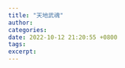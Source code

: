 ```yaml
---
title: "天地武魂"
author: 
categories: 
date: 2022-10-12 21:20:55 +0800
tags: 
excerpt: 
---
```















